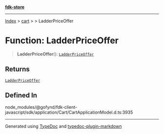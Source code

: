 [**fdk-store**](../../../README.md)
***

[Index](../../../API.md) > [cart](../../README.md) > [<internal>](../README.md) > LadderPriceOffer

# Function: LadderPriceOffer

> **LadderPriceOffer**(): [`LadderPriceOffer`](../type-aliases/type-alias.LadderPriceOffer.md)

## Returns

[`LadderPriceOffer`](../type-aliases/type-alias.LadderPriceOffer.md)

## Defined In

node\_modules/@gofynd/fdk-client-javascript/sdk/application/Cart/CartApplicationModel.d.ts:3935

***
Generated using [TypeDoc](https://typedoc.org/) and [typedoc-plugin-markdown](https://www.npmjs.com/package/typedoc-plugin-markdown)
